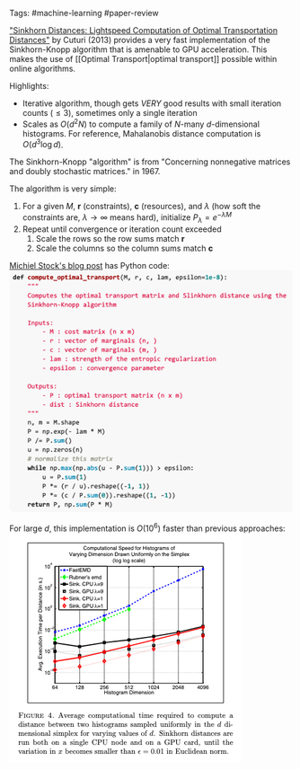 Tags: #machine-learning #paper-review

["Sinkhorn Distances: Lightspeed Computation of Optimal Transportation Distances"](https://arxiv.org/abs/1306.0895) by Cuturi (2013) provides a very fast implementation of the Sinkhorn-Knopp algorithm that is amenable to GPU acceleration.  This makes the use of [[Optimal Transport|optimal transport]] possible within online algorithms.

Highlights:
- Iterative algorithm, though gets *VERY* good results with small iteration counts ($\le 3$), sometimes only a single iteration
- Scales as $O(d^{2}N)$ to compute a family of $N$-many $d$-dimensional histograms.  For reference, Mahalanobis distance computation is $O(d^{3} \log d)$.

The Sinkhorn-Knopp "algorithm" is from "Concerning nonnegative matrices and doubly stochastic matrices." in 1967.

The algorithm is very simple:
1. For a given $M$, $\textbf{r}$ (constraints), $\textbf{c}$ (resources), and $\lambda$ (how soft the constraints are, $\lambda \rightarrow \infty$ means hard), initialize $P_{\lambda} = e^{-\lambda M}$
2. Repeat until convergence or iteration count exceeded
    1. Scale the rows so the row sums match $\textbf{r}$
    2. Scale the columns so the column sums match $\textbf{c}$

[Michiel Stock's blog post](https://michielstock.github.io/posts/2017/2017-11-5-OptimalTransport/) has Python code:
![Michiel Stock's Sinkhorn-Knopp Python Implementation](resources/optimal-transport-python-code-michiel-stock.png)

For large $d$, this implementation is $O(10^{6})$ faster than previous approaches:
![Sinkhorn-Knopp GPU Implementation Performance](resources/sinkhorn-knopp-gpu-performance-benchmark.png)